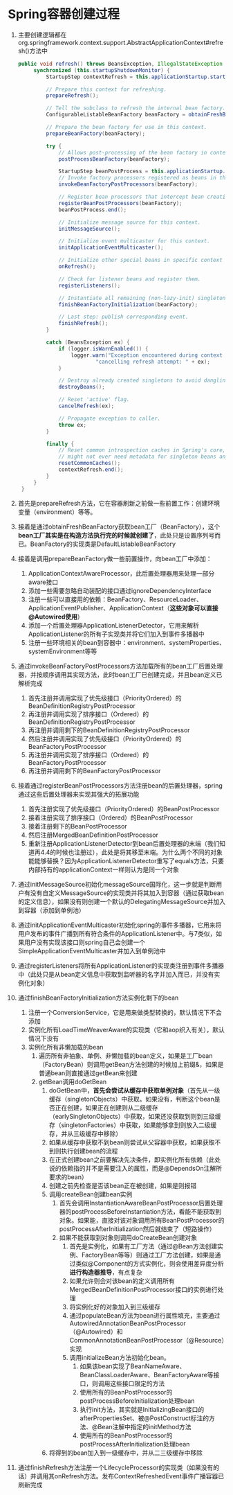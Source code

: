 # Spring容器创建过程

1. 主要创建逻辑都在org.springframework.context.support.AbstractApplicationContext#refresh()方法中

   ```java
   public void refresh() throws BeansException, IllegalStateException {
   		synchronized (this.startupShutdownMonitor) {
   			StartupStep contextRefresh = this.applicationStartup.start("spring.context.refresh");
   
   			// Prepare this context for refreshing.
   			prepareRefresh();
   
   			// Tell the subclass to refresh the internal bean factory.
   			ConfigurableListableBeanFactory beanFactory = obtainFreshBeanFactory();
   
   			// Prepare the bean factory for use in this context.
   			prepareBeanFactory(beanFactory);
   
   			try {
   				// Allows post-processing of the bean factory in context subclasses.
   				postProcessBeanFactory(beanFactory);
   
   				StartupStep beanPostProcess = this.applicationStartup.start("spring.context.beans.post-process");
   				// Invoke factory processors registered as beans in the context.
   				invokeBeanFactoryPostProcessors(beanFactory);
   
   				// Register bean processors that intercept bean creation.
   				registerBeanPostProcessors(beanFactory);
   				beanPostProcess.end();
   
   				// Initialize message source for this context.
   				initMessageSource();
   
   				// Initialize event multicaster for this context.
   				initApplicationEventMulticaster();
   
   				// Initialize other special beans in specific context subclasses.
   				onRefresh();
   
   				// Check for listener beans and register them.
   				registerListeners();
   
   				// Instantiate all remaining (non-lazy-init) singletons.
   				finishBeanFactoryInitialization(beanFactory);
   
   				// Last step: publish corresponding event.
   				finishRefresh();
   			}
   
   			catch (BeansException ex) {
   				if (logger.isWarnEnabled()) {
   					logger.warn("Exception encountered during context initialization - " +
   							"cancelling refresh attempt: " + ex);
   				}
   
   				// Destroy already created singletons to avoid dangling resources.
   				destroyBeans();
   
   				// Reset 'active' flag.
   				cancelRefresh(ex);
   
   				// Propagate exception to caller.
   				throw ex;
   			}
   
   			finally {
   				// Reset common introspection caches in Spring's core, since we
   				// might not ever need metadata for singleton beans anymore...
   				resetCommonCaches();
   				contextRefresh.end();
   			}
   		}
   	}
   ```

   

2. 首先是prepareRefresh方法，它在容器刷新之前做一些前置工作：创建环境变量（environment）等等。

3. 接着是通过obtainFreshBeanFactory获取bean工厂（BeanFactory），这个**bean工厂其实是在构造方法执行完的时候就创建了**，此处只是设置序列号而已。BeanFactory的实现类是DefaultListableBeanFactory

4. 接着是调用prepareBeanFactory做一些前置操作，向bean工厂中添加：

   1. ApplicationContextAwareProcessor，此后置处理器用来处理一部分aware接口
   2. 添加一些需要忽略自动装配的接口通过ignoreDependencyInterface
   3. 注册一些可以直接用的依赖：BeanFactory、ResourceLoader、ApplicationEventPublisher、ApplicationContext（**这些对象可以直接@Autowired使用**）
   4. 添加一个后置处理器ApplicationListenerDetector，它用来解析ApplicationListener的所有子实现类并将它们加入到事件多播器中
   5. 注册一些环境相关的bean到容器中：environment、systemProperties、systemEnvironment等等

5. 通过invokeBeanFactoryPostProcessors方法加载所有的bean工厂后置处理器，并按顺序调用其实现方法，此时bean工厂已创建完成，并且bean定义已解析完成

   1. 首先注册并调用实现了优先级接口（PriorityOrdered）的BeanDefinitionRegistryPostProcessor
   2. 再注册并调用实现了排序接口（Ordered）的BeanDefinitionRegistryPostProcessor
   3. 再注册并调用剩下的BeanDefinitionRegistryPostProcessor
   4. 然后注册并调用实现了优先级接口（PriorityOrdered）的BeanFactoryPostProcessor
   5. 再注册并调用实现了排序接口（Ordered）的BeanFactoryPostProcessor
   6. 再注册并调用剩下的BeanFactoryPostProcessor

6. 接着通过registerBeanPostProcessors方法注册bean的后置处理器，spring通过这些后置处理器来实现其强大的拓展功能

   1. 首先注册实现了优先级接口（PriorityOrdered）的BeanPostProcessor
   2. 接着注册实现了排序接口（Ordered）的BeanPostProcessor
   3. 接着注册剩下的BeanPostProcessor
   4. 然后注册MergedBeanDefinitionPostProcessor
   5. 重新注册ApplicationListenerDetector到bean后置处理器的末端（我们知道再4.4的时候也注册过），此处是将其移至末端。为什么两个不同的对象能能够替换？因为ApplicationListenerDetector重写了equals方法，只要内部持有的applicationContext一样则认为是同一个对象

7. 通过initMessageSource初始化messageSource国际化，这一步就是判断用户有没有自定义MessageSource的实现类并将其加入到容器（通过获取bean的定义信息），如果没有则创建一个默认的DelegatingMessageSource并加入到容器（添加到单例池）

8. 通过initApplicationEventMulticaster初始化spring的事件多播器，它用来将用户发布的事件广播到所有符合条件的ApplicationListener中。与7类似，如果用户没有实现该接口则spring自己会创建一个SimpleApplicationEventMulticaster并加入到单例池中

9. 通过registerListeners将所有ApplicationListener的实现类注册到事件多播器中（此处只是从bean定义信息中获取到监听器的名字并加入而已，并没有实例化对象）

10. 通过finishBeanFactoryInitialization方法实例化剩下的bean

    1. 注册一个ConversionService，它是用来做类型转换的，默认情况下不会添加
    2. 实例化所有LoadTimeWeaverAware的实现类（它和aop织入有关），默认情况下没有
    3. 实例化所有非懒加载的bean
       1. 遍历所有非抽象、单例、非懒加载的bean定义，如果是工厂bean（FactoryBean）则调用getBean方法创建的时候加上前缀&，如果是普通bean则直接通过getBean来创建
       2. getBean调用doGetBean
          1. doGetBean中，**首先会尝试从缓存中获取单例对象**（首先从一级缓存（singletonObjects）中获取。如果没有，判断这个bean是否正在创建，如果正在创建则从二级缓存（earlySingletonObjects）中获取，如果还没获取到则到三级缓存（singletonFactories）中获取，如果能够拿到则放入二级缓存，并从三级缓存中移除）
          2. 如果从缓存中获取不到bean则尝试从父容器中获取，如果获取不到则执行创建bean的流程
          3. 在正式创建bean之前要解决先决条件，即实例化所有依赖（此处说的依赖指的并不是需要注入的属性，而是@DependsOn注解所要求的bean）
          4. 创建之前先检查是否该bean正在被创建，如果是则报错
          5. 调用createBean创建bean实例
             1. 首先会调用InstantiationAwareBeanPostProcessor后置处理器的postProcessBeforeInstantiation方法，看能不能获取到对象。如果能，直接对该对象调用所有BeanPostProcessor的postProcessAfterInitialization然后就结束了（短路操作）
             2. 如果不能获取到对象则调用doCreateBean创建对象
                1. 首先是实例化，如果有工厂方法（通过@Bean方法创建实例、FactoryBean等等）则通过工厂方法创建，如果是通过类似@Component的方式实例化，则会使用差异度分析**进行构造器推导**，有点复杂
                2. 如果允许则会对该bean的定义调用所有MergedBeanDefinitionPostProcessor接口的实例进行处理
                3. 将实例化好的对象加入到三级缓存
                4. 通过populateBean方法为bean进行属性填充，主要通过AutowiredAnnotationBeanPostProcessor（@Autowired）和CommonAnnotationBeanPostProcessor（@Resource）实现
                5. 调用initializeBean方法初始化bean。
                   1. 如果该bean实现了BeanNameAware、BeanClassLoaderAware、BeanFactoryAware等接口，则调用这些接口限定的方法
                   2. 使用所有的BeanPostProcessor的postProcessBeforeInitialization处理bean
                   3. 执行init方法，其实就是InitializingBean接口的afterPropertiesSet、被@PostConstruct标注的方法、@Bean注解中指定的initMethod方法
                   4. 使用所有的BeanPostProcessor的postProcessAfterInitialization处理bean
          6. 将得到的bean加入到一级缓存中，并从二三级缓存中移除

11. 通过finishRefresh方法注册一个LifecycleProcessor的实现类（如果没有的话）并调用其onRefresh方法。发布ContextRefreshedEvent事件广播容器已刷新完成









